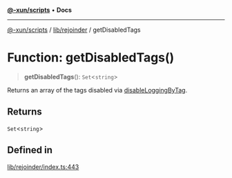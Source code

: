 [**@-xun/scripts**](../../../README.md) • **Docs**

***

[@-xun/scripts](../../../README.md) / [lib/rejoinder](../README.md) / getDisabledTags

# Function: getDisabledTags()

> **getDisabledTags**(): `Set`\<`string`\>

Returns an array of the tags disabled via [disableLoggingByTag](disableLoggingByTag.md).

## Returns

`Set`\<`string`\>

## Defined in

[lib/rejoinder/index.ts:443](https://github.com/Xunnamius/xscripts/blob/184c8e10da5407b40476129ff0f6e538d7df3af0/lib/rejoinder/index.ts#L443)
